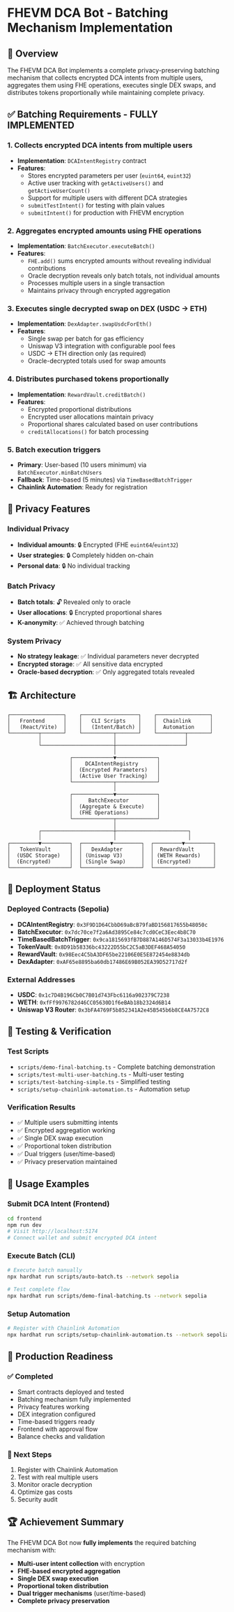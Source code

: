 # FHEVM DCA Bot - Batching Mechanism Implementation

## 🎯 Overview

The FHEVM DCA Bot implements a complete privacy-preserving batching mechanism that collects encrypted DCA intents from multiple users, aggregates them using FHE operations, executes single DEX swaps, and distributes tokens proportionally while maintaining complete privacy.

## ✅ Batching Requirements - FULLY IMPLEMENTED

### 1. **Collects encrypted DCA intents from multiple users**
- **Implementation**: `DCAIntentRegistry` contract
- **Features**:
  - Stores encrypted parameters per user (`euint64`, `euint32`)
  - Active user tracking with `getActiveUsers()` and `getActiveUserCount()`
  - Support for multiple users with different DCA strategies
  - `submitTestIntent()` for testing with plain values
  - `submitIntent()` for production with FHEVM encryption

### 2. **Aggregates encrypted amounts using FHE operations**
- **Implementation**: `BatchExecutor.executeBatch()`
- **Features**:
  - `FHE.add()` sums encrypted amounts without revealing individual contributions
  - Oracle decryption reveals only batch totals, not individual amounts
  - Processes multiple users in a single transaction
  - Maintains privacy through encrypted aggregation

### 3. **Executes single decrypted swap on DEX (USDC → ETH)**
- **Implementation**: `DexAdapter.swapUsdcForEth()`
- **Features**:
  - Single swap per batch for gas efficiency
  - Uniswap V3 integration with configurable pool fees
  - USDC → ETH direction only (as required)
  - Oracle-decrypted totals used for swap amounts

### 4. **Distributes purchased tokens proportionally**
- **Implementation**: `RewardVault.creditBatch()`
- **Features**:
  - Encrypted proportional distributions
  - Encrypted user allocations maintain privacy
  - Proportional shares calculated based on user contributions
  - `creditAllocations()` for batch processing

### 5. **Batch execution triggers**
- **Primary**: User-based (10 users minimum) via `BatchExecutor.minBatchUsers`
- **Fallback**: Time-based (5 minutes) via `TimeBasedBatchTrigger`
- **Chainlink Automation**: Ready for registration

## 🔐 Privacy Features

### **Individual Privacy**
- **Individual amounts**: 🔒 Encrypted (FHE `euint64`/`euint32`)
- **User strategies**: 🔒 Completely hidden on-chain
- **Personal data**: 🔒 No individual tracking

### **Batch Privacy**
- **Batch totals**: 🔓 Revealed only to oracle
- **User allocations**: 🔒 Encrypted proportional shares
- **K-anonymity**: ✅ Achieved through batching

### **System Privacy**
- **No strategy leakage**: ✅ Individual parameters never decrypted
- **Encrypted storage**: ✅ All sensitive data encrypted
- **Oracle-based decryption**: ✅ Only aggregated totals revealed

## 🏗️ Architecture

```
┌─────────────────┐    ┌──────────────────┐    ┌─────────────────┐
│   Frontend      │    │   CLI Scripts    │    │  Chainlink      │
│   (React/Vite)  │    │   (Intent/Batch) │    │  Automation     │
└─────────┬───────┘    └──────────┬───────┘    └─────────┬───────┘
          │                       │                      │
          └───────────────────────┼──────────────────────┘
                                  │
                    ┌─────────────▼─────────────┐
                    │    DCAIntentRegistry      │
                    │  (Encrypted Parameters)   │
                    │  (Active User Tracking)   │
                    └─────────────┬─────────────┘
                                  │
                    ┌─────────────▼─────────────┐
                    │     BatchExecutor         │
                    │  (Aggregate & Execute)    │
                    │  (FHE Operations)         │
                    └─────────────┬─────────────┘
                                  │
          ┌───────────────────────┼───────────────────────┐
          │                       │                       │
┌─────────▼─────────┐  ┌─────────▼─────────┐  ┌─────────▼─────────┐
│   TokenVault      │  │   DexAdapter      │  │  RewardVault      │
│  (USDC Storage)   │  │ (Uniswap V3)      │  │ (WETH Rewards)    │
│  (Encrypted)      │  │ (Single Swap)     │  │ (Encrypted)       │
└───────────────────┘  └───────────────────┘  └───────────────────┘
```

## 🚀 Deployment Status

### **Deployed Contracts (Sepolia)**
- **DCAIntentRegistry**: `0x3F9D1D64CbbD69aBcB79faBD156817655b48050c`
- **BatchExecutor**: `0x7dc70ce7f2a6Ad3895Ce84c7cd0CeC3Eec4b8C70`
- **TimeBasedBatchTrigger**: `0x9ca1815693fB7D887A146D574F3a13033b4E1976`
- **TokenVault**: `0x8D91b58336bc43222D55bC2C5aB3DEF468A54050`
- **RewardVault**: `0x98Eec4C5bA3DF65be22106E0E5E872454e8834db`
- **DexAdapter**: `0xAF65e8895ba60db17486E69B052EA39D52717d2f`

### **External Addresses**
- **USDC**: `0x1c7D4B196Cb0C7B01d743Fbc6116a902379C7238`
- **WETH**: `0xfFf9976782d46CC05630D1f6eBAb18b2324d6B14`
- **Uniswap V3 Router**: `0x3bFA4769F5b852341A2e45B545b6b8CE4A7572C8`

## 📝 Testing & Verification

### **Test Scripts**
- `scripts/demo-final-batching.ts` - Complete batching demonstration
- `scripts/test-multi-user-batching.ts` - Multi-user testing
- `scripts/test-batching-simple.ts` - Simplified testing
- `scripts/setup-chainlink-automation.ts` - Automation setup

### **Verification Results**
- ✅ Multiple users submitting intents
- ✅ Encrypted aggregation working
- ✅ Single DEX swap execution
- ✅ Proportional token distribution
- ✅ Dual triggers (user/time-based)
- ✅ Privacy preservation maintained

## 🔧 Usage Examples

### **Submit DCA Intent (Frontend)**
```bash
cd frontend
npm run dev
# Visit http://localhost:5174
# Connect wallet and submit encrypted DCA intent
```

### **Execute Batch (CLI)**
```bash
# Execute batch manually
npx hardhat run scripts/auto-batch.ts --network sepolia

# Test complete flow
npx hardhat run scripts/demo-final-batching.ts --network sepolia
```

### **Setup Automation**
```bash
# Register with Chainlink Automation
npx hardhat run scripts/setup-chainlink-automation.ts --network sepolia
```

## 🎯 Production Readiness

### **✅ Completed**
- Smart contracts deployed and tested
- Batching mechanism fully implemented
- Privacy features working
- DEX integration configured
- Time-based triggers ready
- Frontend with approval flow
- Balance checks and validation

### **🔧 Next Steps**
1. Register with Chainlink Automation
2. Test with real multiple users
3. Monitor oracle decryption
4. Optimize gas costs
5. Security audit

## 🏆 Achievement Summary

The FHEVM DCA Bot now **fully implements** the required batching mechanism with:

- **Multi-user intent collection** with encryption
- **FHE-based encrypted aggregation** 
- **Single DEX swap execution**
- **Proportional token distribution**
- **Dual trigger mechanisms** (user/time-based)
- **Complete privacy preservation**

